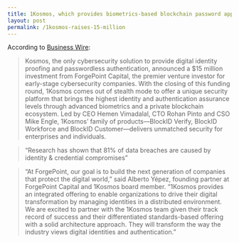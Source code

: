 ```yaml
---
title: 1Kosmos, which provides biometrics-based blockchain password app, stealthily raises $15 million
layout: post
permalink: /1kosmos-raises-15-million
---
```


According to [Business Wire](https://www.businesswire.com/news/home/20210216005130/en/1Kosmos-Secures-15-Million-in-Series-A-Funding-from-ForgePoint-Capital):

> Kosmos, the only cybersecurity solution to provide digital identity proofing and passwordless authentication, announced a $15 million investment from ForgePoint Capital, the premier venture investor for early-stage cybersecurity companies. With the closing of this funding round, 1Kosmos comes out of stealth mode to offer a unique security platform that brings the highest identity and authentication assurance levels through advanced biometrics and a private blockchain ecosystem. Led by CEO Hemen Vimadalal, CTO Rohan Pinto and CSO Mike Engle, 1Kosmos’ family of products—BlockID Verify, BlockID Workforce and BlockID Customer—delivers unmatched security for enterprises and individuals.

> “Research has shown that 81% of data breaches are caused by identity & credential compromises”

> “At ForgePoint, our goal is to build the next generation of companies that protect the digital world,” said Alberto Yépez, founding partner at ForgePoint Capital and 1Kosmos board member. “1Kosmos provides an integrated offering to enable organizations to drive their digital transformation by managing identities in a distributed environment. We are excited to partner with the 1Kosmos team given their track record of success and their differentiated standards-based offering with a solid architecture approach. They will transform the way the industry views digital identities and authentication.” 
